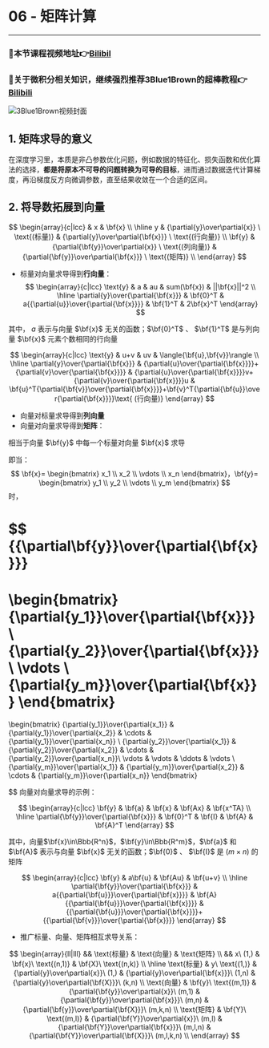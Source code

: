 # 06 - 矩阵计算
---
### 🎦本节课程视频地址👉[Bilibil](https://www.bilibili.com/video/BV1eZ4y1w7PY)

### 🎦关于微积分相关知识，继续强烈推荐**3Blue1Brown**的超棒教程👉[Bilibili](https://space.bilibili.com/88461692/channel/detail?cid=13407&ctype=0)

![3Blue1Brown视频封面](https://i1.hdslb.com/bfs/archive/11aab6ed64acf0bf9ca9d48ec97796a724490427.jpg@380w_240h_100Q_1c.webp)

## 1. 矩阵求导的意义
在深度学习里，本质是非凸参数优化问题，例如数据的特征化、损失函数和优化算法的选择，**都是将原本不可导的问题转换为可导的目标**，进而通过数据迭代计算梯度，再沿梯度反方向微调参数，直至结果收敛在一个合适的区间。

## 2. 将导数拓展到向量
$$
\begin{array}{c|lcc}
& x & \bf{x} \\
\hline
y & {\partial{y}\over\partial{x}} \ \text{(标量)} & {\partial{y}\over\partial{\bf{x}}} \ \text{(行向量)} \\
\bf{y}​ & {\partial{\bf{y}}\over\partial{x}} \ \text{(列向量)} & {\partial{\bf{y}}\over\partial{\bf{x}}} \ \text{(矩阵)} \\
\end{array}
$$


- 标量对向量求导得到**行向量**：
$$
\begin{array}{c|lcc}
\text{y} & a & au & sum(\bf{x}) & ||\bf{x}||^2 \\
\hline
\partial{y}\over{\partial{\bf{x}}} & \bf{0}^T & a{{\partial{u}}\over{\partial{\bf{x}}}} & \bf{1}^T & 2\bf{x}^T
\end{array}
$$

其中， $a$ 表示与向量 $\bf{x}$ 无关的函数；$\bf{0}^T$ 、 $\bf{1}^T$ 是与列向量 $\bf{x}$ 元素个数相同的行向量

$$
\begin{array}{c|lcc}
\text{y} & u+v & uv & \langle{\bf{u},\bf{v}}\rangle \\
\hline
\partial{y}\over{\partial{\bf{x}}} & {\partial{u}\over{\partial{\bf{x}}}}+{\partial{v}\over{\partial{\bf{x}}}} & {\partial{u}\over{\partial{\bf{x}}}}v+{\partial{v}\over{\partial{\bf{x}}}}u & \bf{u}^T{\partial{\bf{v}}\over{\partial{\bf{x}}}}+\bf{v}^T{\partial{\bf{u}}\over{\partial{\bf{x}}}}\text{ (行向量)}
\end{array}
$$

- 向量对标量求导得到**列向量**
- 向量对向量求导得到**矩阵**：

相当于向量 $\bf{y}$ 中每一个标量对向量 $\bf{x}$ 求导

即当：
$$
\bf{x}=
\begin{bmatrix} x_1 \\ x_2 \\ \vdots \\ x_n
\end{bmatrix}，\bf{y}=
\begin{bmatrix} y_1 \\ y_2 \\ \vdots \\ y_m
\end{bmatrix}
$$
时，

$$
{{\partial\bf{y}}\over{\partial{\bf{x}}}}
=
\begin{bmatrix} 
{\partial{y_1}}\over{\partial{\bf{x}}} \\
{\partial{y_2}}\over{\partial{\bf{x}}} \\
\vdots \\
{\partial{y_m}}\over{\partial{\bf{x}}}
\end{bmatrix}
=
\begin{bmatrix} 
{\partial{y_1}}\over{\partial{x_1}} & {\partial{y_1}}\over{\partial{x_2}} & \cdots & {\partial{y_1}}\over{\partial{x_n}} \\
{\partial{y_2}}\over{\partial{x_1}} & {\partial{y_2}}\over{\partial{x_2}} & \cdots & {\partial{y_2}}\over{\partial{x_n}}\\
\vdots & \vdots & \ddots & \vdots \\
{\partial{y_m}}\over{\partial{x_1}} & {\partial{y_m}}\over{\partial{x_2}} & \cdots & {\partial{y_m}}\over{\partial{x_n}}
\end{bmatrix}

$$
向量对向量求导的示例：

$$
\begin{array}{c|lcc}
\bf{y} & \bf{a} & \bf{x} & \bf{Ax} & \bf{x^TA} \\
\hline
\partial{\bf{y}}\over{\partial{\bf{x}}} & \bf{0}^T & \bf{I} & \bf{A} & \bf{A}^T
\end{array}
$$

其中，向量$\bf{x}\in\Bbb{R^n}$，$\bf{y}\in\Bbb{R^m}$，$\bf{a}$ 和 $\bf{A}$ 表示与向量 $\bf{x}$ 无关的函数；$\bf{0}$ 、 $\bf{I}$ 是 $(m\times{n})$ 的矩阵

$$
\begin{array}{c|lcc}
\bf{y} & a\bf{u} & \bf{Au} & \bf{u+v} \\
\hline
\partial{\bf{y}}\over{\partial{\bf{x}}} & a{{\partial{\bf{u}}}\over{\partial{\bf{x}}}} & \bf{A}{{\partial{\bf{u}}}\over{\partial{\bf{x}}}} & {{\partial{\bf{u}}}\over{\partial{\bf{x}}}}+{{\partial{\bf{v}}}\over{\partial{\bf{x}}}}
\end{array}
$$

- 推广标量、向量、矩阵相互求导关系：

$$
\begin{array}{ll|lll}
&& \text{标量} & \text{向量} & \text{矩阵} \\
&& x\ (1,) & \bf{x}\ \text{(n,1)} & \bf{X}\ \text{(n,k)} \\
\hline
\text{标量} & y\ \text{(1,)} & {\partial{y}\over\partial{x}}\ (1,) & {\partial{y}\over\partial{\bf{x}}}\ (1,n) & {\partial{y}\over\partial{\bf{X}}}\ (k,n) \\
\text{向量} & \bf{y}\ \text{(m,1)} & {\partial{\bf{y}}\over\partial{x}}\ (m,1) & {\partial{\bf{y}}\over\partial{\bf{x}}}\ (m,n) & {\partial{\bf{y}}\over\partial{\bf{X}}}\ (m,k,n) \\
\text{矩阵} & \bf{Y}\ \text{(m,l)} & {\partial{\bf{Y}}\over\partial{x}}\ (m,l) & {\partial{\bf{Y}}\over\partial{\bf{x}}}\ (m,l,n) & {\partial{\bf{Y}}\over\partial{\bf{X}}}\ (m,l,k,n) \\
\end{array}
$$